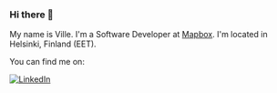 ### Hi there 👋

My name is Ville. I'm a Software Developer at [Mapbox](https://www.mapbox.com/). I'm located in Helsinki, Finland (EET).

You can find me on: 

[![LinkedIn](https://img.shields.io/badge/linkedin-%230077B5.svg?style=for-the-badge&logo=linkedin&logoColor=white)](https://www.linkedin.com/in/villehalminen/)
